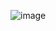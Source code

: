 ![image](https://user-images.githubusercontent.com/58209188/163450778-f989fd69-7300-42e7-825f-6244daa04b88.png)

